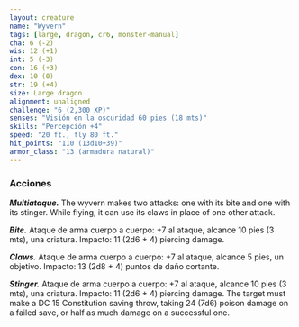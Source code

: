 ```yaml
---
layout: creature
name: "Wyvern"
tags: [large, dragon, cr6, monster-manual]
cha: 6 (-2)
wis: 12 (+1)
int: 5 (-3)
con: 16 (+3)
dex: 10 (0)
str: 19 (+4)
size: Large dragon
alignment: unaligned
challenge: "6 (2,300 XP)"
senses: "Visión en la oscuridad 60 pies (18 mts)"
skills: "Percepción +4"
speed: "20 ft., fly 80 ft."
hit_points: "110 (13d10+39)"
armor_class: "13 (armadura natural)"
---
```


### Acciones

***Multiataque.*** The wyvern makes two attacks: one with its bite and one with its stinger. While flying, it can use its claws in place of one other attack.

***Bite.*** Ataque de arma cuerpo a cuerpo: +7 al ataque, alcance 10 pies (3 mts), una criatura. Impacto: 11 (2d6 + 4) piercing damage.

***Claws.*** Ataque de arma cuerpo a cuerpo: +7 al ataque, alcance 5 pies, un objetivo. Impacto: 13 (2d8 + 4) puntos de daño cortante.

***Stinger.*** Ataque de arma cuerpo a cuerpo: +7 al ataque, alcance 10 pies (3 mts), una criatura. Impacto: 11 (2d6 + 4) piercing damage. The target must make a DC 15 Constitution saving throw, taking 24 (7d6) poison damage on a failed save, or half as much damage on a successful one.